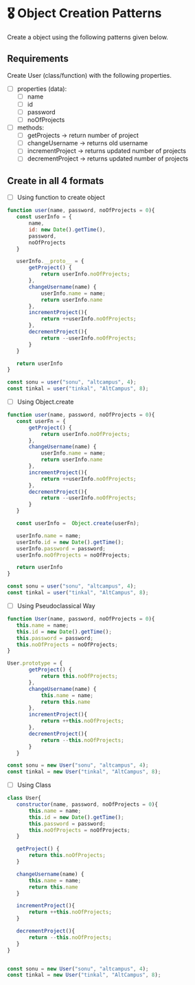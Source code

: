 # 🎖 Object Creation Patterns

Create a object using the following patterns given below.

## Requirements
Create User (class/function) with the following properties.
* [ ] properties (data):
    * [ ] name
    * [ ] id
    * [ ] password
    * [ ] noOfProjects
* [ ] methods:
    * [ ] getProjects -> return number of project
    * [ ] changeUsername -> returns old username
    * [ ] incrementProject -> returns updated number of projects
    * [ ] decrementProject -> returns updated number of projects

## Create in all 4 formats
 * [ ] Using function to create object

 ```js
function user(name, password, noOfProjects = 0){
    const userInfo = {
        name,
        id: new Date().getTime(),
        password,
        noOfProjects
    }

    userInfo.__proto__ = {
        getProject() {
            return userInfo.noOfProjects;
        },
        changeUsername(name) {
            userInfo.name = name;
            return userInfo.name
        },
        incrementProject(){
            return ++userInfo.noOfProjects;
        },
        decrementProject(){
            return --userInfo.noOfProjects;
        }
    }

    return userInfo
}

const sonu = user("sonu", "altcampus", 4);
const tinkal = user("tinkal", "AltCampus", 8);

 ```

 * [ ] Using Object.create

 ```js
function user(name, password, noOfProjects = 0){
    const userFn = {
        getProject() {
            return userInfo.noOfProjects;
        },
        changeUsername(name) {
            userInfo.name = name;
            return userInfo.name
        },
        incrementProject(){
            return ++userInfo.noOfProjects;
        },
        decrementProject(){
            return --userInfo.noOfProjects;
        }
    }

    const userInfo =  Object.create(userFn);

    userInfo.name = name;
    userInfo.id = new Date().getTime();
    userInfo.password = password;
    userInfo.noOfProjects = noOfProjects;

    return userInfo
}

const sonu = user("sonu", "altcampus", 4);
const tinkal = user("tinkal", "AltCampus", 8);

 ```

 * [ ] Using Pseudoclassical Way

 ```js
function User(name, password, noOfProjects = 0){
    this.name = name;
    this.id = new Date().getTime();
    this.password = password;
    this.noOfProjects = noOfProjects;
}

User.prototype = {
        getProject() {
            return this.noOfProjects;
        },
        changeUsername(name) {
            this.name = name;
            return this.name
        },
        incrementProject(){
            return ++this.noOfProjects;
        },
        decrementProject(){
            return --this.noOfProjects;
        }
    }

const sonu = new User("sonu", "altcampus", 4);
const tinkal = new User("tinkal", "AltCampus", 8);

 ```

 * [ ] Using Class

 ```js
class User{
    constructor(name, password, noOfProjects = 0){
        this.name = name;
        this.id = new Date().getTime();
        this.password = password;
        this.noOfProjects = noOfProjects;
    }

    getProject() {
        return this.noOfProjects;
    }

    changeUsername(name) {
        this.name = name;
        return this.name
    }

    incrementProject(){
        return ++this.noOfProjects;
    }

    decrementProject(){
        return --this.noOfProjects;
    }
}


const sonu = new User("sonu", "altcampus", 4);
const tinkal = new User("tinkal", "AltCampus", 8);

 ```